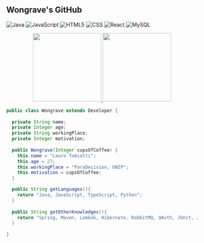 ## Wongrave's GitHub

![Java](https://img.shields.io/badge/-Java-333333?style=flat&logo=Java&logoColor=007396)
![JavaScript](https://img.shields.io/badge/-JavaScript-333333?style=flat&logo=javascript)
![HTML5](https://img.shields.io/badge/-HTML5-333333?style=flat&logo=HTML5)
![CSS](https://img.shields.io/badge/-CSS-333333?style=flat&logo=CSS3&logoColor=1572B6)
![React](https://img.shields.io/badge/-React-333333?style=flat&logo=react)
![MySQL](https://img.shields.io/badge/-MySQL-333333?style=flat&logo=mysql)

<div align="center">
  <a href="https://github.com/wongrave">
  <img height="180em" src="https://github-readme-stats.vercel.app/api?username=wongrave&show_icons=true&theme=gotham&include_all_commits=true&count_private=true"/>
  <img height="180em" src="https://github-readme-stats.vercel.app/api/top-langs/?username=wongrave&layout=compact&langs_count=7&theme=gotham"/>
</div>
  
```java
public class Wongrave extends Developer {
  
  private String name;
  private Integer age;
  private String workingPlace;
  private Integer motivation;
  
  public Wongrave(Integer cupsOfCoffee) {
    this.name = "Lauro Tomiatti";
    this.age = 27;
    this.workingPlace = "ParaDecision, UNIP";
    this.motivation = cupsOfCoffee;
  }

  public String getLanguages(){
    return "Java, JavaScript, TypeScript, Python";
  }
  
  public String getOtherKnowledges(){
    return "Spring, Maven, Lombok, Hibernate, RabbitMQ, OAuth, JUnit, JWT, Bootstrap, MySQL, Angular, React, Docker, SOLID, Flask, Node.js";
  }
  
}
```
